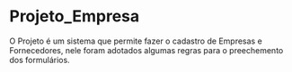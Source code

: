 # Projeto_Empresa
O Projeto é um sistema que permite fazer o cadastro de Empresas e Fornecedores, nele foram adotados algumas regras para o preechemento dos formulários. 
